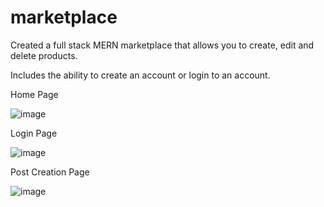 # marketplace

Created a full stack MERN marketplace that allows you to create, edit and delete products. 

Includes the ability to create an account or login to an account.

Home Page

![image](https://user-images.githubusercontent.com/46846116/132104889-ceecaae4-b714-4e3e-be3d-422b223211d5.png)

Login Page

![image](https://user-images.githubusercontent.com/46846116/132105082-05c4f8e5-f238-43db-ac7d-db2866618f3b.png)

Post Creation Page

![image](https://user-images.githubusercontent.com/46846116/132105096-437092be-dd6d-4f1a-a96c-0e593302e8e9.png)

